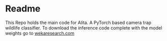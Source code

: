 # Readme

 This Repo holds the main code for Alita.   A PyTorch based camera trap wildlife classifier.   To download the inference code complete with the model weights go to [wekaresearch.com](https://wekaresearch.com)
